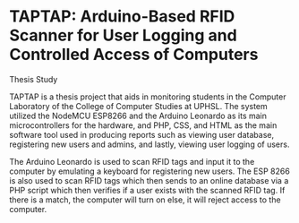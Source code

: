 # TAPTAP: Arduino-Based RFID Scanner for User Logging and Controlled Access of Computers
Thesis Study

TAPTAP is a thesis project that aids in monitoring students in the Computer Laboratory of the College of Computer Studies at UPHSL. The system utilized the NodeMCU ESP8266 and the Arduino Leonardo as its main microcontrollers for the hardware, and PHP, CSS, and HTML as the main software tool used in producing reports such as viewing user database, registering new users and admins, and lastly, viewing user logging of users.

The Arduino Leonardo is used to scan RFID tags and input it to the computer by emulating a keyboard for registering new users.
The ESP 8266 is also used to scan RFID tags which then sends to an online database via a PHP script which then verifies if a user exists with the scanned RFID tag. If there is a match, the computer will turn on else, it will reject access to the computer.
